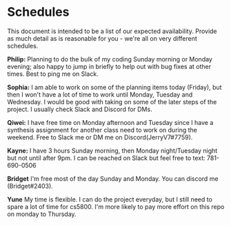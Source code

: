 # Schedules

This document is intended to be a list of our expected availability. Provide as much detail as is reasonable for you - we're all on very different schedules.

**Philip:** Planning to do the bulk of my coding Sunday morning or Monday evening; also happy to jump in briefly to help out with bug fixes at other times. Best to ping me on Slack.

**Sophia:** I am able to work on some of the planning items today (Friday), but then I won't have a lot of time to work until Monday, Tuesday and Wednesday. I would be good with taking on some of the later steps of the project. I usually check Slack and Discord for DMs.

**Qiwei:** I have free time on Monday afternoon and Tuesday since I have a synthesis assignment for another class need to work on during the weekend. Free to Slack me or DM me on Discord(JerryV7#7759).

**Kayne:** I have 3 hours Sunday morning, then Monday night/Tuesday night but not until after 9pm. I can be reached on Slack but feel free to text: 781-690-0506

**Bridget** I'm free most of the day Sunday and Monday. You can discord me (Bridget#2403). 

**Yune** My time is flexible. I can do the project everyday, but I still need to spare a lot of time for cs5800. I'm more likely to pay more effort on this repo on monday to Thursday.
